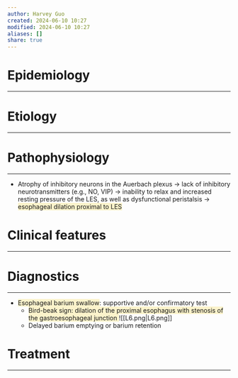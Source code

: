 ```yaml
---
author: Harvey Guo
created: 2024-06-10 10:27
modified: 2024-06-10 10:27
aliases: []
share: true
---
```

# Epidemiology
---


# Etiology
---


# Pathophysiology
---
- Atrophy of inhibitory neurons in the Auerbach plexus → lack of inhibitory neurotransmitters (e.g., NO, VIP) → inability to relax and increased resting pressure of the LES, as well as dysfunctional peristalsis → <span style="background:rgba(240, 200, 0, 0.2)">esophageal dilation proximal to LES</span>

# Clinical features
---


# Diagnostics
---
- <span style="background:rgba(240, 200, 0, 0.2)">Esophageal barium swallow</span>: supportive and/or confirmatory test 
	- <span style="background:rgba(240, 200, 0, 0.2)">Bird-beak sign: dilation of the proximal esophagus with stenosis of the gastroesophageal junction </span>![[L6.png|L6.png]]
	- Delayed barium emptying or barium retention


# Treatment
---

